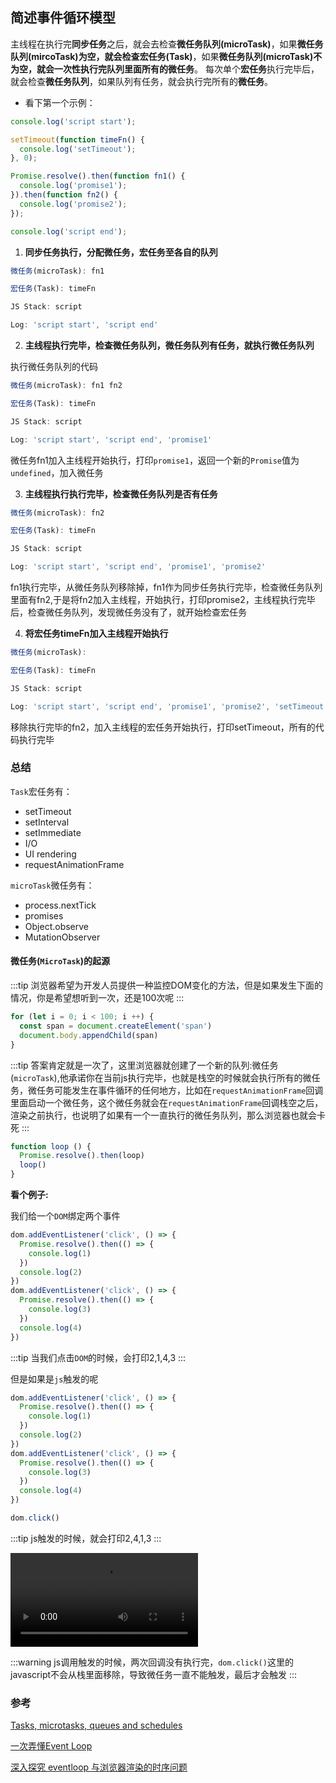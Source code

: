 ## 简述事件循环模型

主线程在执行完**同步任务**之后，就会去检查**微任务队列(microTask)**，如果**微任务队列(mircoTask)**为空，就会检查**宏任务(Task)**，如果**微任务队列(microTask)**不为空，就会一次性执行完队列里面所有的**微任务**。
每次单个**宏任务**执行完毕后，就会检查**微任务队列**，如果队列有任务，就会执行完所有的**微任务**。

- 看下第一个示例：

```javascript
console.log('script start');

setTimeout(function timeFn() {
  console.log('setTimeout');
}, 0);

Promise.resolve().then(function fn1() {
  console.log('promise1');
}).then(function fn2() {
  console.log('promise2');
});

console.log('script end');
```

1. **同步任务执行，分配微任务，宏任务至各自的队列**

```javascript
微任务(microTask): fn1

宏任务(Task): timeFn

JS Stack: script

Log: 'script start', 'script end'
```

2. **主线程执行完毕，检查微任务队列，微任务队列有任务，就执行微任务队列**

执行微任务队列的代码

```javascript
微任务(microTask): fn1 fn2

宏任务(Task): timeFn

JS Stack: script

Log: 'script start', 'script end', 'promise1'
```

微任务fn1加入主线程开始执行，打印`promise1`，返回一个新的`Promise`值为`undefined`，加入微任务

3. **主线程执行执行完毕，检查微任务队列是否有任务**

```javascript
微任务(microTask): fn2

宏任务(Task): timeFn

JS Stack: script

Log: 'script start', 'script end', 'promise1', 'promise2'
```

fn1执行完毕，从微任务队列移除掉，fn1作为同步任务执行完毕，检查微任务队列里面有fn2,于是将fn2加入主线程，开始执行，打印promise2，主线程执行完毕后，检查微任务队列，发现微任务没有了，就开始检查宏任务

4. **将宏任务timeFn加入主线程开始执行**

```javascript
微任务(microTask):

宏任务(Task): timeFn

JS Stack: script

Log: 'script start', 'script end', 'promise1', 'promise2', 'setTimeout'
```

移除执行完毕的fn2，加入主线程的宏任务开始执行，打印setTimeout，所有的代码执行完毕


### 总结

`Task`宏任务有：

- setTimeout
- setInterval
- setImmediate
- I/O
- UI rendering
- requestAnimationFrame

`microTask`微任务有：

- process.nextTick
- promises
- Object.observe
- MutationObserver


#### 微任务(`MicroTask`)的起源

:::tip
浏览器希望为开发人员提供一种监控DOM变化的方法，但是如果发生下面的情况，你是希望想听到一次，还是100次呢
:::

```javascript
for (let i = 0; i < 100; i ++) {
  const span = document.createElement('span')
  document.body.appendChild(span)
}
```

:::tip
答案肯定就是一次了，这里浏览器就创建了一个新的队列:微任务(`microTask`),他承诺你在当前js执行完毕，也就是栈空的时候就会执行所有的微任务，微任务可能发生在事件循环的任何地方，比如在`requestAnimationFrame`回调里面启动一个微任务，这个微任务就会在`requestAnimationFrame`回调栈空之后，渲染之前执行，也说明了如果有一个一直执行的微任务队列，那么浏览器也就会卡死
:::

```javascript
function loop () {
  Promise.resolve().then(loop)
  loop()
}
```

**看个例子:**

我们给一个`DOM`绑定两个事件

```javascript
dom.addEventListener('click', () => {
  Promise.resolve().then(() => {
    console.log(1)
  })
  console.log(2)
})
dom.addEventListener('click', () => {
  Promise.resolve().then(() => {
    console.log(3)
  })
  console.log(4)
})
```

:::tip
当我们点击`DOM`的时候，会打印2,1,4,3
:::

但是如果是`js`触发的呢

```javascript
dom.addEventListener('click', () => {
  Promise.resolve().then(() => {
    console.log(1)
  })
  console.log(2)
})
dom.addEventListener('click', () => {
  Promise.resolve().then(() => {
    console.log(3)
  })
  console.log(4)
})

dom.click()
```

:::tip
js触发的时候，就会打印2,4,1,3
:::

<video controls="controls" autoplay src="https://mp1.oss-cn-beijing.aliyuncs.com/blog/loop9.mov"></video>

:::warning
js调用触发的时候，两次回调没有执行完，`dom.click()`这里的javascript不会从栈里面移除，导致微任务一直不能触发，最后才会触发
:::

### 参考

[Tasks, microtasks, queues and schedules](https://jakearchibald.com/2015/tasks-microtasks-queues-and-schedules/)

[一次弄懂Event Loop](https://mp.weixin.qq.com/s/a32ZJComEggECDb2cXl5DQ)

[深入探究 eventloop 与浏览器渲染的时序问题](https://www.404forest.com/2017/07/18/how-javascript-actually-works-eventloop-and-uirendering/#7-%E5%8F%82%E8%80%83%E8%B5%84%E6%96%99)